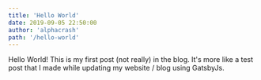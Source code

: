 ```yaml
---
title: 'Hello World'
date: 2019-09-05 22:50:00
author: 'alphacrash'
path: '/hello-world'
---
```


Hello World! This is my first post (not really) in the blog. It's more like a test post that I made while updating my website / blog using GatsbyJs.